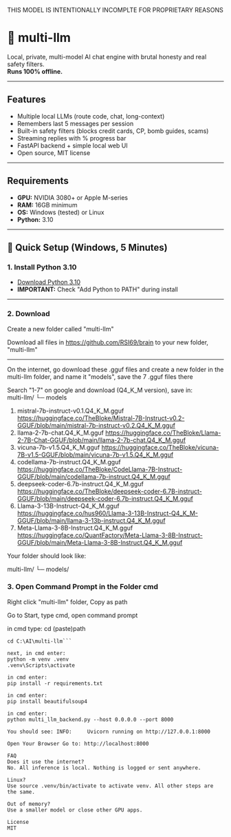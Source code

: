 THIS MODEL IS INTENTIONALLY INCOMPLTE FOR PROPRIETARY REASONS

# 🧠 multi-llm

Local, private, multi-model AI chat engine with brutal honesty and real safety filters.  
**Runs 100% offline.**

---

## Features

- Multiple local LLMs (route code, chat, long-context)
- Remembers last 5 messages per session
- Built-in safety filters (blocks credit cards, CP, bomb guides, scams)
- Streaming replies with % progress bar
- FastAPI backend + simple local web UI
- Open source, MIT license

---

## Requirements

- **GPU:** NVIDIA 3080+ or Apple M-series  
- **RAM:** 16GB minimum  
- **OS:** Windows (tested) or Linux  
- **Python:** 3.10

---

## 🚀 Quick Setup (Windows, 5 Minutes)

### 1. Install Python 3.10

- [Download Python 3.10](https://www.python.org/downloads/release/python-3100/)
- **IMPORTANT:** Check "Add Python to PATH" during install

---

### 2. Download

Create a new folder called "multi-llm"

Download all files in https://github.com/RSI69/brain to your new folder, "multi-llm"

---

On the internet, go download these .gguf files and create a new folder in the multi-llm folder, and name it "models", save the 7 .gguf files there

Search "1-7" on google and download (Q4_K_M version), save in:                 
multi-llm/
 └─ models

1. mistral-7b-instruct-v0.1.Q4_K_M.gguf          https://huggingface.co/TheBloke/Mistral-7B-Instruct-v0.2-GGUF/blob/main/mistral-7b-instruct-v0.2.Q4_K_M.gguf
2. llama-2-7b-chat.Q4_K_M.gguf                   https://huggingface.co/TheBloke/Llama-2-7B-Chat-GGUF/blob/main/llama-2-7b-chat.Q4_K_M.gguf
3. vicuna-7b-v1.5.Q4_K_M.gguf                    https://huggingface.co/TheBloke/vicuna-7B-v1.5-GGUF/blob/main/vicuna-7b-v1.5.Q4_K_M.gguf
4. codellama-7b-instruct.Q4_K_M.gguf             https://huggingface.co/TheBloke/CodeLlama-7B-Instruct-GGUF/blob/main/codellama-7b-instruct.Q4_K_M.gguf
5. deepseek-coder-6.7b-instruct.Q4_K_M.gguf      https://huggingface.co/TheBloke/deepseek-coder-6.7B-instruct-GGUF/blob/main/deepseek-coder-6.7b-instruct.Q4_K_M.gguf
6. Llama-3-13B-Instruct-Q4_K_M.gguf              https://huggingface.co/hus960/Llama-3-13B-Instruct-Q4_K_M-GGUF/blob/main/llama-3-13b-instruct.Q4_K_M.gguf
7. Meta-Llama-3-8B-Instruct.Q4_K_M.gguf          https://huggingface.co/QuantFactory/Meta-Llama-3-8B-Instruct-GGUF/blob/main/Meta-Llama-3-8B-Instruct.Q4_K_M.gguf

Your folder should look like:

multi-llm/
 └─ models/


### 3. Open Command Prompt in the Folder cmd

Right click "multi-llm" folder, Copy as path

Go to Start, type cmd, open command prompt

in cmd type:
cd (paste)path 

```example
cd C:\AI\multi-llm```

next, in cmd enter:
python -m venv .venv
.venv\Scripts\activate

in cmd enter:
pip install -r requirements.txt

in cmd enter:
pip install beautifulsoup4
 
in cmd enter:
python multi_llm_backend.py --host 0.0.0.0 --port 8000

You should see: INFO:     Uvicorn running on http://127.0.0.1:8000

Open Your Browser Go to: http://localhost:8000

FAQ
Does it use the internet?
No. All inference is local. Nothing is logged or sent anywhere.

Linux?
Use source .venv/bin/activate to activate venv. All other steps are the same.

Out of memory?
Use a smaller model or close other GPU apps.

License
MIT
